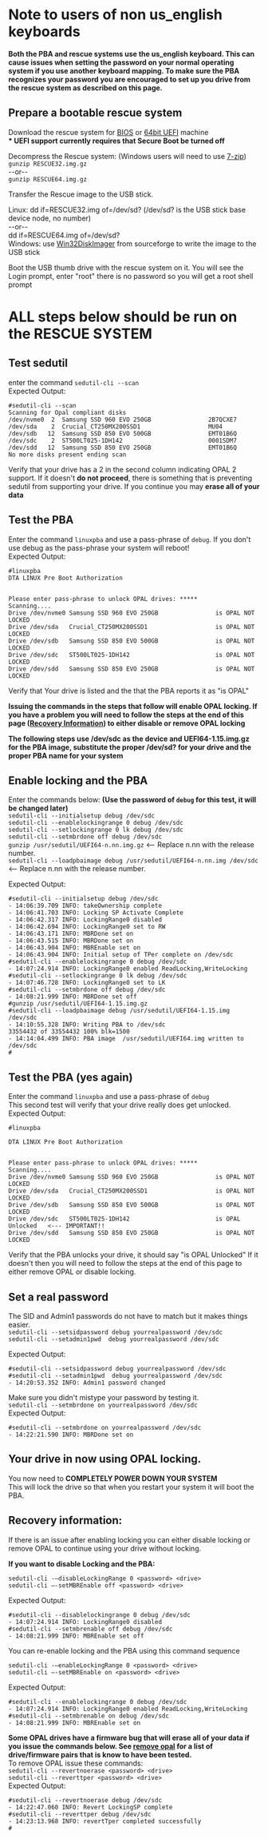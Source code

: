 # **Note to users of non us_english keyboards**  
**Both the PBA and rescue systems use the us_english keyboard.  This can cause issues 
when setting the password on your normal operating system if you use another 
keyboard mapping.  To make sure the PBA recognizes your password you are encouraged
to set up you drive from the rescue system as described on this page.**
  
## Prepare a bootable rescue system
Download the rescue system for [BIOS](https://github.com/Drive-Trust-Alliance/exec/blob/master/RESCUE32.img.gz?raw=true) or [64bit UEFI](https://github.com/Drive-Trust-Alliance/exec/blob/master/RESCUE64.img.gz?raw=true) machine  
**\*                                     UEFI support currently requires that Secure Boot be turned off**  

  Decompress the Rescue system:  (Windows users will need to use [7-zip](http://www.7-zip.org/download.html))      
     `gunzip RESCUE32.img.gz`    
       --or--  
     `gunzip RESCUE64.img.gz`  

  Transfer the Rescue image to the USB stick.

  Linux:  dd if=RESCUE32.img of=/dev/sd?     (/dev/sd? is the USB stick base device node, no number)  
               --or--  
        dd if=RESCUE64.img of=/dev/sd?   
  Windows:  use [Win32DiskImager](https://sourceforge.net/projects/win32diskimager/) from sourceforge to write the image to the USB stick
  
Boot the USB thumb drive with the rescue system on it.
You will see the Login prompt, enter "root" there is no password so you will get a root shell prompt
# **ALL** steps below should be run on the **RESCUE SYSTEM**
## Test sedutil 
enter the command `sedutil-cli --scan`  
Expected Output:    
```
#sedutil-cli --scan
Scanning for Opal compliant disks
/dev/nvme0  2  Samsung SSD 960 EVO 250GB                2B7QCXE7
/dev/sda    2  Crucial_CT250MX200SSD1                   MU04    
/dev/sdb   12  Samsung SSD 850 EVO 500GB                EMT01B6Q
/dev/sdc    2  ST500LT025-1DH142                        0001SDM7
/dev/sdd   12  Samsung SSD 850 EVO 250GB                EMT01B6Q
No more disks present ending scan

```

Verify that your drive has a 2 in the second column indicating OPAL 2 support.
If it doesn't **do not proceed**, there is something that is preventing sedutil from
supporting your drive.  If you continue you may **erase all of your data**

## Test the PBA  
Enter the command `linuxpba` and use a pass-phrase of `debug`. If you don't use debug as the pass-phrase your system will reboot!   
Expected Output:  
```
#linuxpba 
DTA LINUX Pre Boot Authorization 


Please enter pass-phrase to unlock OPAL drives: *****
Scanning....
Drive /dev/nvme0 Samsung SSD 960 EVO 250GB                is OPAL NOT LOCKED   
Drive /dev/sda   Crucial_CT250MX200SSD1                   is OPAL NOT LOCKED   
Drive /dev/sdb   Samsung SSD 850 EVO 500GB                is OPAL NOT LOCKED   
Drive /dev/sdc   ST500LT025-1DH142                        is OPAL NOT LOCKED   
Drive /dev/sdd   Samsung SSD 850 EVO 250GB                is OPAL NOT LOCKED   
```
Verify that Your drive is listed and the that the PBA reports it as \"is OPAL\"  
  
**Issuing the commands in the steps that follow will enable OPAL locking.  If you have a problem you will need to follow the steps at the end of this page ([Recovery Information](https://github.com/Drive-Trust-Alliance/sedutil/wiki/Encrypting-your-drive/_edit#recovery-information)) to either disable or remove OPAL locking**  
  

**The following steps use /dev/sdc as the device and UEFI64-1.15.img.gz for the PBA image, substitute the proper /dev/sd? for your drive and the proper PBA name for your system** 
   
## Enable locking and the PBA 
Enter the commands below:  **(Use the password of `debug` for this test, it will be changed later)**  
`sedutil-cli --initialsetup debug /dev/sdc`  
`sedutil-cli --enablelockingrange 0 debug /dev/sdc`  
`sedutil-cli --setlockingrange 0 lk debug /dev/sdc`  
`sedutil-cli --setmbrdone off debug /dev/sdc`    
`gunzip /usr/sedutil/UEFI64-n.nn.img.gz` <-- Replace n.nn with the release number.    
`sedutil-cli --loadpbaimage debug /usr/sedutil/UEFI64-n.nn.img /dev/sdc` <-- Replace n.nn with the release number.      


Expected Output:  
```
#sedutil-cli --initialsetup debug /dev/sdc
- 14:06:39.709 INFO: takeOwnership complete
- 14:06:41.703 INFO: Locking SP Activate Complete
- 14:06:42.317 INFO: LockingRange0 disabled 
- 14:06:42.694 INFO: LockingRange0 set to RW
- 14:06:43.171 INFO: MBRDone set on 
- 14:06:43.515 INFO: MBRDone set on 
- 14:06:43.904 INFO: MBREnable set on 
- 14:06:43.904 INFO: Initial setup of TPer complete on /dev/sdc
#sedutil-cli --enablelockingrange 0 debug /dev/sdc
- 14:07:24.914 INFO: LockingRange0 enabled ReadLocking,WriteLocking
#sedutil-cli --setlockingrange 0 lk debug /dev/sdc
- 14:07:46.728 INFO: LockingRange0 set to LK
#sedutil-cli --setmbrdone off debug /dev/sdc
- 14:08:21.999 INFO: MBRDone set off 
#gunzip /usr/sedutil/UEFI64-1.15.img.gz 
#sedutil-cli --loadpbaimage debug /usr/sedutil/UEFI64-1.15.img /dev/sdc
- 14:10:55.328 INFO: Writing PBA to /dev/sdc
33554432 of 33554432 100% blk=1500 
- 14:14:04.499 INFO: PBA image  /usr/sedutil/UEFI64.img written to /dev/sdc
#
```
## Test the PBA (yes again)  
Enter the command `linuxpba` and use a pass-phrase of `debug`  
This second test will verify that your drive really does get unlocked.  
Expected Output:  
```
#linuxpba 

DTA LINUX Pre Boot Authorization 


Please enter pass-phrase to unlock OPAL drives: *****
Scanning....
Drive /dev/nvme0 Samsung SSD 960 EVO 250GB                is OPAL NOT LOCKED   
Drive /dev/sda   Crucial_CT250MX200SSD1                   is OPAL NOT LOCKED   
Drive /dev/sdb   Samsung SSD 850 EVO 500GB                is OPAL NOT LOCKED   
Drive /dev/sdc   ST500LT025-1DH142                        is OPAL Unlocked   <--- IMPORTANT!!   
Drive /dev/sdd   Samsung SSD 850 EVO 250GB                is OPAL NOT LOCKED   

```
Verify that the PBA unlocks your drive, it should say "is OPAL Unlocked"
If it doesn't then you will need to follow the steps at the end of this page to either remove OPAL or disable locking.

## Set a real password  
The SID and Admin1 passwords do not have to match but it makes things easier.  
`sedutil-cli --setsidpassword debug yourrealpassword /dev/sdc`  
`sedutil-cli --setadmin1pwd  debug yourrealpassword /dev/sdc`    

Expected Output:  
```
#sedutil-cli --setsidpassword debug yourrealpassword /dev/sdc
#sedutil-cli --setadmin1pwd  debug yourrealpassword /dev/sdc
- 14:20:53.352 INFO: Admin1 password changed
```

Make sure you didn't mistype your password by testing it.  
`sedutil-cli --setmbrdone on yourrealpassword /dev/sdc`  
Expected Output:  
```
#sedutil-cli --setmbrdone on yourrealpassword /dev/sdc
- 14:22:21.590 INFO: MBRDone set on 
```
  
## Your drive in now using OPAL locking.    
You now need to **COMPLETELY POWER DOWN YOUR SYSTEM**  
This will lock the drive so that when you restart your system it will boot the PBA.  

## Recovery information:  

If there is an issue after enabling locking you can either disable locking or remove OPAL to continue using your drive without locking.

**If you want to disable Locking and the PBA:**

    sedutil-cli -–disableLockingRange 0 <password> <drive>  
    sedutil-cli –-setMBREnable off <password> <drive>
Expected Output:  
```
#sedutil-cli --disablelockingrange 0 debug /dev/sdc
- 14:07:24.914 INFO: LockingRange0 disabled 
#sedutil-cli --setmbrenable off debug /dev/sdc
- 14:08:21.999 INFO: MBREnable set off 

```

  You can re-enable locking and the PBA using this command sequence  

    sedutil-cli -–enableLockingRange 0 <password> <drive>      
    sedutil-cli –-setMBREnable on <password> <drive>  
Expected Output:  
```
#sedutil-cli --enablelockingrange 0 debug /dev/sdc
- 14:07:24.914 INFO: LockingRange0 enabled ReadLocking,WriteLocking
#sedutil-cli --setmbrenable on debug /dev/sdc
- 14:08:21.999 INFO: MBREnable set on 
```  
  
**Some OPAL drives have a firmware bug that will erase all of your data if you issue the commands below.  See [remove opal](https://github.com/Drive-Trust-Alliance/sedutil/wiki/Remove-OPAL) for a list of drive/firmware pairs that is know to have been tested.**  
To remove OPAL issue these commands:  
`sedutil-cli --revertnoerase <password> <drive>`  
`sedutil-cli --reverttper <password> <drive> `  
Expected Output:  
```
#sedutil-cli --revertnoerase debug /dev/sdc
- 14:22:47.060 INFO: Revert LockingSP complete
#sedutil-cli --reverttper debug /dev/sdc
- 14:23:13.968 INFO: revertTper completed successfully
#
```
